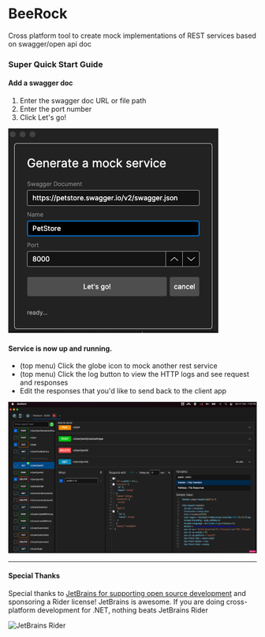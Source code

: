 # BeeRock

Cross platform tool to create mock implementations of REST services based on swagger/open api doc

### Super Quick Start Guide

#### Add a swagger doc

1. Enter the swagger doc URL or file path
2. Enter the port number
3. Click Let's go!

![add a swagger doc url or file path!](/docs/AddNewService.png "Add a swagger do")

#### Service is now up and running.

- (top menu) Click the globe icon to mock another rest service
- (top menu) Click the log button to view the HTTP logs and see request and responses
- Edit the responses that you'd like to send back to the client app

<img src="/docs/ServiceTabs.png" alt="JetBrains Rider" width="700px"/>
 

<hr/>

#### Special Thanks
Special thanks to [JetBrains for supporting open source development](https://jb.gg/OpenSourceSupport) and sponsoring a Rider license!  JetBrains is awesome.  If you are doing cross-platform development for .NET, nothing beats JetBrains Rider

<img src="https://resources.jetbrains.com/storage/products/company/brand/logos/Rider_icon.png" alt="JetBrains Rider" width="96px"/>
